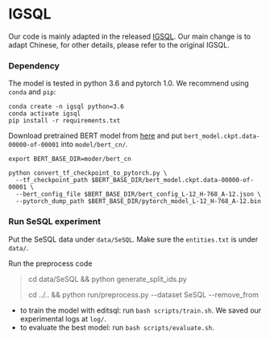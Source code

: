 # IGSQL

Our code is mainly adapted in the released [IGSQL](https://github.com/headacheboy/IGSQL).
Our main change is to adapt Chinese, for other details, please refer to the original IGSQL.

### Dependency

The model is tested in python 3.6 and pytorch 1.0. We recommend using `conda` and `pip`:

```
conda create -n igsql python=3.6
conda activate igsql
pip install -r requirements.txt
```

Download pretrained BERT model from [here](https://storage.googleapis.com/bert_models/2018_11_03/chinese_L-12_H-768_A-12.zip) and put `bert_model.ckpt.data-00000-of-00001` into `model/bert_cn/`.

```
export BERT_BASE_DIR=moder/bert_cn

python convert_tf_checkpoint_to_pytorch.py \
  --tf_checkpoint_path $BERT_BASE_DIR/bert_model.ckpt.data-00000-of-00001 \
  --bert_config_file $BERT_BASE_DIR/bert_config_L-12_H-768_A-12.json \
  --pytorch_dump_path $BERT_BASE_DIR/pytorch_model_L-12_H-768_A-12.bin
```

### Run SeSQL experiment

Put the SeSQL data under `data/SeSQL`. 
Make sure the `entities.txt` is under `data/`. 

Run the preprocess code

> cd data/SeSQL && python generate_split_ids.py
> 
> cd ../.. && python run/preprocess.py --dataset SeSQL --remove_from

- to train the model with editsql: run `bash scripts/train.sh`. We saved our experimental logs at `log/`. 
- to evaluate the best model: run `bash scripts/evaluate.sh`.
